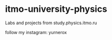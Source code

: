 # itmo-university-physics
Labs and projects from study.physics.itmo.ru

follow my instagram: yurnerox
